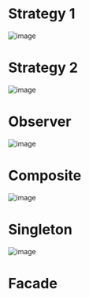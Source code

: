 <h1>
Strategy 1 
</h1>

![image](https://github.com/Rotiv03/Bertoti/assets/89108257/fc37d161-d236-42c9-a2d2-d6014213b9d5)


<h1>
Strategy 2
</h1>

![image](https://github.com/Rotiv03/Bertoti/assets/89108257/a55ed002-7220-4cd4-988e-94a28277ab3f)


<h1>
Observer
</h1>

![image](https://github.com/Rotiv03/Bertoti/assets/89108257/ccf2dccf-6b41-408a-b629-700bc2b46274)



<h1>
Composite
</h1>

![image](https://github.com/Rotiv03/Bertoti/assets/89108257/89a09a19-165e-40e0-b81d-b52e1a5d8973)


<h1>
Singleton
</h1> 

![image](https://github.com/Rotiv03/Bertoti/assets/89108257/e80688a2-90f8-4d16-bc41-6014ef12ed3f)


<h1>
Facade
</h1>


